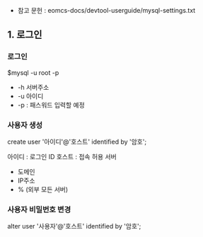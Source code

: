 * 참고 문헌 : eomcs-docs/devtool-userguide/mysql-settings.txt
## 1. 로그인

### 로그인

$mysql -u root -p
- -h 서버주소
- -u 아이디
- -p : 패스워드 입력할 예정

### 사용자 생성

create user '아이디'@'호스트' identified by '암호';

아이디 : 로그인 ID
호스트 : 접속 허용 서버
- 도메인
- IP주소
- % (외부 모든 서버)

### 사용자 비밀번호 변경

alter user '사용자'@'호스트' identified by '암호';
